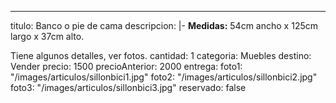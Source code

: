 ---
titulo: Banco o pie de cama
descripcion: |-
  **Medidas:** 54cm ancho x 125cm largo x 37cm alto.

  Tiene algunos detalles, ver fotos.
cantidad: 1
categoria: Muebles
destino: Vender
precio: 1500
precioAnterior: 2000
entrega:
foto1: "/images/articulos/sillonbici1.jpg"
foto2: "/images/articulos/sillonbici2.jpg"
foto3: "/images/articulos/sillonbici3.jpg"
reservado: false
